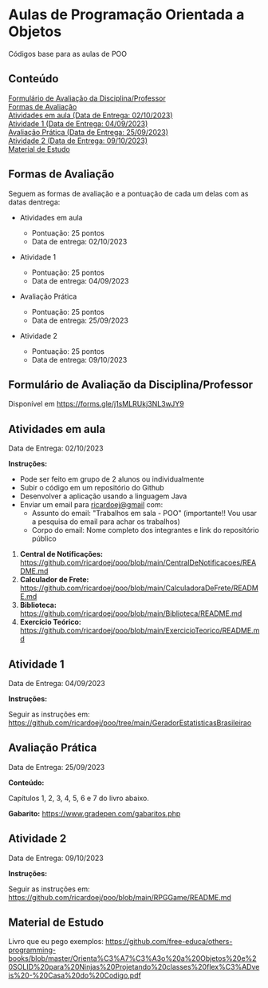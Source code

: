 # Aulas de Programação Orientada a Objetos

Códigos base para as aulas de POO

## Conteúdo

[Formulário de Avaliação da Disciplina/Professor](#form-avaliacao)  
[Formas de Avaliação](#forma-avaliacao)  
[Atividades em aula (Data de Entrega: 02/10/2023)](#em-aula)  
[Atividade 1 (Data de Entrega: 04/09/2023)](#atividade-1)  
[Avaliação Prática (Data de Entrega: 25/09/2023)](#avaliacao-pratica)  
[Atividade 2 (Data de Entrega: 09/10/2023)](#atividade-2)  
[Material de Estudo](#material)  

<a name="forma-avaliacao"/>

## Formas de Avaliação

Seguem as formas de avaliação e a pontuação de cada um delas com as datas dentrega:

- Atividades em aula
  - Pontuação: 25 pontos
  - Data de entrega: 02/10/2023
 
- Atividade 1
  - Pontuação: 25 pontos
  - Data de entrega: 04/09/2023
 
- Avaliação Prática
  - Pontuação: 25 pontos
  - Data de entrega: 25/09/2023
 
- Atividade 2
  - Pontuação: 25 pontos
  - Data de entrega: 09/10/2023

<a name="form-avaliacao"/>

## Formulário de Avaliação da Disciplina/Professor

Disponível em <https://forms.gle/j1sMLRUkj3NL3wJY9>

<a name="em-aula"/>

## Atividades em aula

Data de Entrega: 02/10/2023

**Instruções:**
- Pode ser feito em grupo de 2 alunos ou individualmente
- Subir o código em um repositório do Github
- Desenvolver a aplicação usando a linguagem Java
- Enviar um email para <ricardoej@gmail> com:
  - Assunto do email: "Trabalhos em sala - POO" (importante!! Vou usar a pesquisa do email para achar os trabalhos)
  - Corpo do email: Nome completo dos integrantes e link do repositório público
 
1. **Central de Notificações:** https://github.com/ricardoej/poo/blob/main/CentralDeNotificacoes/README.md
2. **Calculador de Frete:** https://github.com/ricardoej/poo/blob/main/CalculadoraDeFrete/README.md
3. **Biblioteca:** https://github.com/ricardoej/poo/blob/main/Biblioteca/README.md
4. **Exercício Teórico:** https://github.com/ricardoej/poo/blob/main/ExercicioTeorico/README.md

<a name="atividade-1"/>

## Atividade 1

Data de Entrega: 04/09/2023

**Instruções:**

Seguir as instruções em: <https://github.com/ricardoej/poo/tree/main/GeradorEstatisticasBrasileirao>

<a name="avaliacao-pratica"/>

## Avaliação Prática

Data de Entrega: 25/09/2023

**Conteúdo:**

Capítulos 1, 2, 3, 4, 5, 6 e 7 do livro abaixo.

**Gabarito:** <https://www.gradepen.com/gabaritos.php>

<a name="atividade-2"/>

## Atividade 2

Data de Entrega: 09/10/2023

**Instruções:**

Seguir as instruções em: <https://github.com/ricardoej/poo/blob/main/RPGGame/README.md>

<a name="material"/>

## Material de Estudo

Livro que eu pego exemplos: <https://github.com/free-educa/others-programming-books/blob/master/Orienta%C3%A7%C3%A3o%20a%20Objetos%20e%20SOLID%20para%20Ninjas%20Projetando%20classes%20flex%C3%ADveis%20-%20Casa%20do%20Codigo.pdf>
